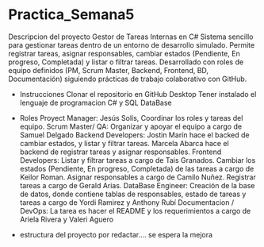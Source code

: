 # Practica_Semana5
Descripcion del proyecto Gestor de Tareas Internas en C# Sistema sencillo para gestionar tareas dentro de un entorno de desarrollo simulado. Permite registrar tareas, asignar responsables, cambiar estados (Pendiente, En progreso, Completada) y listar o filtrar tareas. Desarrollado con roles de equipo definidos (PM, Scrum Master, Backend, Frontend, BD, Documentación) siguiendo prácticas de trabajo colaborativo con GitHub.

- Instrucciones
Clonar el repositorio en GitHub Desktop
Tener instalado el lenguaje de programacion C# y SQL DataBase

- Roles 
Proyect Manager: Jesús Solís, Coordinar los roles y tareas del equipo.
Scrum Master/ QA: Organizar y apoyar el equipo a cargo de Samuel Delgado 
Backend Developers: Jostin Marín hace el backed de cambiar estados, y listar y filtrar tareas. Marcela Abarca hace el backend de registrar tareas y asignar responsables. 
Frontend Developers: Listar y filtrar tareas a cargo de Tais Granados. Cambiar los estados (Pendiente, En progreso, Completada) de las tareas a cargo de Keilor Roman. Asignar responsables a cargo de Camilo Nuñez. Registrar tareas a cargo de Gerald Arias. 
DataBase Engineer: Creación de la base de datos, donde contiene tablas de responsables, estado de tareas y tareas a cargo de Yordi Ramirez y Anthony Rubí 
Documentacion / DevOps: La tarea es hacer el README y los requerimientos a cargo de Ariela Rivera y Valeri Aguero

- estructura del proyecto
por redactar....
 se espera la mejora
